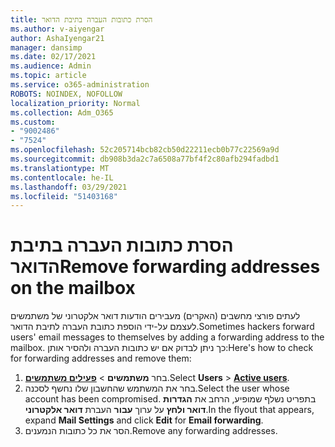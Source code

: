 ```yaml
---
title: הסרת כתובות העברה בתיבת הדואר
ms.author: v-aiyengar
author: AshaIyengar21
manager: dansimp
ms.date: 02/17/2021
ms.audience: Admin
ms.topic: article
ms.service: o365-administration
ROBOTS: NOINDEX, NOFOLLOW
localization_priority: Normal
ms.collection: Adm_O365
ms.custom:
- "9002486"
- "7524"
ms.openlocfilehash: 52c205714bcb82cb50d22211ecb0b77c22569a9d
ms.sourcegitcommit: db908b3da2c7a6508a77bf4f2c80afb294fadbd1
ms.translationtype: MT
ms.contentlocale: he-IL
ms.lasthandoff: 03/29/2021
ms.locfileid: "51403168"
---
```

# <a name="remove-forwarding-addresses-on-the-mailbox"></a><span data-ttu-id="9c263-102">הסרת כתובות העברה בתיבת הדואר</span><span class="sxs-lookup"><span data-stu-id="9c263-102">Remove forwarding addresses on the mailbox</span></span>

<span data-ttu-id="9c263-103">לעתים פורצי מחשבים (האקרים) מעבירים הודעות דואר אלקטרוני של משתמשים לעצמם על-ידי הוספת כתובת העברה לתיבת הדואר.</span><span class="sxs-lookup"><span data-stu-id="9c263-103">Sometimes hackers forward users' email messages to themselves by adding a forwarding address to the mailbox.</span></span> <span data-ttu-id="9c263-104">כך ניתן לבדוק אם יש כתובות העברה ולהסיר אותן:</span><span class="sxs-lookup"><span data-stu-id="9c263-104">Here's how to check for forwarding addresses and remove them:</span></span>

1. <span data-ttu-id="9c263-105">בחר **משתמשים**  >  **[פעילים משתמשים](https://go.microsoft.com/fwlink/p/?linkid=834822)**.</span><span class="sxs-lookup"><span data-stu-id="9c263-105">Select **Users** > **[Active users](https://go.microsoft.com/fwlink/p/?linkid=834822)**.</span></span>
1. <span data-ttu-id="9c263-106">בחר את המשתמש שהחשבון שלו נחשף לסכנה.</span><span class="sxs-lookup"><span data-stu-id="9c263-106">Select the user whose account has been compromised.</span></span> <span data-ttu-id="9c263-107">בתפריט נשלף שמופיע, הרחב את **הגדרות דואר ולחץ** על ערוך **עבור** העברת **דואר אלקטרוני**.</span><span class="sxs-lookup"><span data-stu-id="9c263-107">In the flyout that appears, expand **Mail Settings** and click **Edit** for **Email forwarding**.</span></span>
1. <span data-ttu-id="9c263-108">הסר את כל כתובות הנמענים.</span><span class="sxs-lookup"><span data-stu-id="9c263-108">Remove any forwarding addresses.</span></span>
